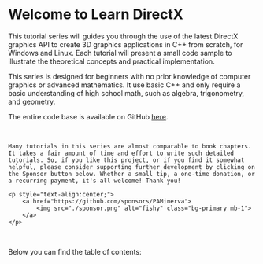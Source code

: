 # Welcome to Learn DirectX

This tutorial series will guides you through the use of the latest DirectX graphics API to create 3D graphics applications in C++ from scratch, for Windows and Linux. Each tutorial will present a small code sample to illustrate the theoretical concepts and practical implementation.

This series is designed for beginners with no prior knowledge of computer graphics or advanced mathematics. It use basic C++ and only require a basic understanding of high school math, such as algebra, trigonometry, and geometry.

The entire code base is available on GitHub <a href="https://github.com/PAMinerva/LearnDirectX" target="_blank">here</a>.

<br>

````{important}
Many tutorials in this series are almost comparable to book chapters. It takes a fair amount of time and effort to write such detailed tutorials. So, if you like this project, or if you find it somewhat helpful, please consider supporting further development by clicking on the Sponsor button below. Whether a small tip, a one-time donation, or a recurring payment, it's all welcome! Thank you!

<p style="text-align:center;">
    <a href="https://github.com/sponsors/PAMinerva">
        <img src="./sponsor.png" alt="fishy" class="bg-primary mb-1">
    </a>
</p>
````

<br>

Below you can find the table of contents:

```{tableofcontents}
```